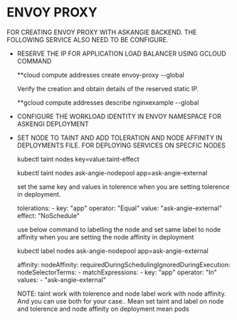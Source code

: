 # ENVOY PROXY

FOR CREATING ENVOY PROXY WITH ASKANGIE BACKEND. THE FOLLOWING SERVICE ALSO NEED TO BE CONFIGURE.

- RESERVE THE IP FOR APPLICATION LOAD BALANCER USING GCLOUD COMMAND

   **cloud compute addresses create envoy-proxy --global  

   Verify the creation and obtain details of the reserved static IP.

   **gcloud compute addresses describe nginxexample --global

- CONFIGURE THE WORKLOAD IDENTITY IN ENVOY NAMESPACE FOR ASKENGI DEPLOYMENT

- SET NODE TO TAINT AND ADD TOLERATION AND NODE AFFINITY IN DEPLOYMENTS FILE. FOR DEPLOYING SERVICES ON SPECFIC NODES

     kubectl taint nodes <node-name> key=value:taint-effect

     kubectl taint nodes ask-angie-nodepool app=ask-angie-external 

    set the same key and values in tolerence when you are setting tolerence in deployment.

    tolerations:
      - key: "app"
        operator: "Equal"
        value: "ask-angie-external"
        effect: "NoSchedule"

    use below command to labelling the node and set same label to node affinity when you are setting the node affinity in deployment

    kubectl label nodes ask-angie-nodepool app=ask-angie-external

    affinity:
        nodeAffinity:
          requiredDuringSchedulingIgnoredDuringExecution:
            nodeSelectorTerms:
            - matchExpressions:
              - key: "app"
                operator: "In"
                values:
                - "ask-angie-external"

    NOTE: taint work with tolerence and node label work with node affinity. And you can use both for your case.. Mean set taint and label on node and tolerence and node affinity on deployment mean pods 
 



  
